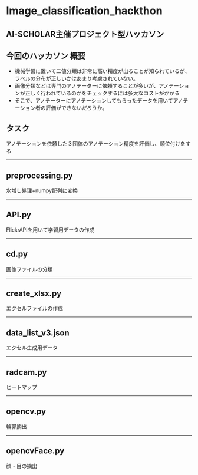 # Image_classification_hackthon
## AI-SCHOLAR主催プロジェクト型ハッカソン

## 今回のハッカソン 概要
- 機械学習に置いて二値分類は非常に高い精度が出ることが知られているが、ラベルの分布が正しいかはあまり考慮されていない。
- 画像分類などは専門のアノテーターに依頼することが多いが、アノテーションが正しく行われているのかをチェックするには多大なコストがかかる
- そこで、アノテーターにアノテーションしてもらったデータを用いてアノテーション者の評価ができないだろうか。

## タスク
アノテーションを依頼した３団体のアノテーション精度を評価し、順位付けをする

***
## preprocessing.py
水増し処理+numpy配列に変換

***
## API.py
FlickrAPIを用いて学習用データの作成

***
## cd.py
画像ファイルの分類

***
## create_xlsx.py
エクセルファイルの作成

***
## data_list_v3.json
エクセル生成用データ

***
## radcam.py
ヒートマップ 

***
## opencv.py
輪郭摘出

***
## opencvFace.py
顔・目の摘出